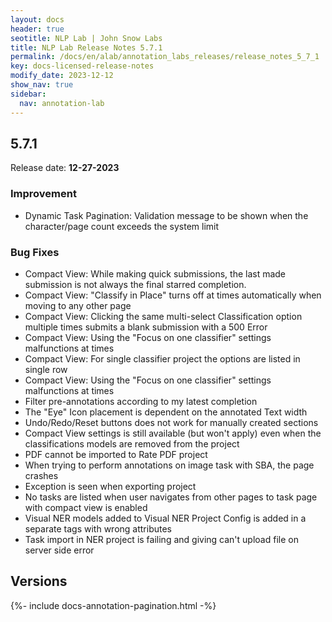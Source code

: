 ```yaml
---
layout: docs
header: true
seotitle: NLP Lab | John Snow Labs
title: NLP Lab Release Notes 5.7.1
permalink: /docs/en/alab/annotation_labs_releases/release_notes_5_7_1
key: docs-licensed-release-notes
modify_date: 2023-12-12
show_nav: true
sidebar:
  nav: annotation-lab
---
```


<div class="h3-box" markdown="1">

## 5.7.1

Release date: **12-27-2023**

### Improvement
- Dynamic Task Pagination: Validation message to be shown when the character/page count exceeds the system limit

### Bug Fixes
- Compact View: While making quick submissions, the last made submission is not always the final starred completion.
- Compact View: "Classify in Place" turns off at times automatically when moving to any other page
- Compact View: Clicking the same multi-select Classification option multiple times submits a blank submission with a 500 Error
- Compact View: Using the "Focus on one classifier" settings malfunctions at times
- Compact View: For single classifier project the options are listed in single row
- Compact View: Using the "Focus on one classifier" settings malfunctions at times
- Filter pre-annotations according to my latest completion
- The "Eye" Icon placement is dependent on the annotated Text width 
- Undo/Redo/Reset buttons does not work for manually created sections
- Compact View settings is still available (but won't apply) even when the classifications models are removed from the project
- PDF cannot be imported to Rate PDF project
- When trying to perform annotations on image task with SBA, the page crashes
- Exception is seen when exporting project
- No tasks are listed when user navigates from other pages to task page with compact view is enabled
- Visual NER models added to Visual NER Project Config is added in a separate <RectangleLabels> tags with wrong attributes
- Task import in NER project is failing and giving can't upload file on server side error


</div><div class="prev_ver h3-box" markdown="1">

## Versions

</div>

{%- include docs-annotation-pagination.html -%}
